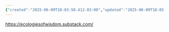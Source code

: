 ```yaml
---
{"created":"2025-06-09T18:03:58.412-03:00","updated":"2025-06-09T18:05:18.132-03:00","tags":["metacrisis","person","systemschange","impact-investing","alchemy","design"],"dg-publish":true,"notestage":["🌱"],"permalink":"/people/references/design/nicolas-michaelsen/","dgPassFrontmatter":true}
---
```


https://ecologiesofwisdom.substack.com/